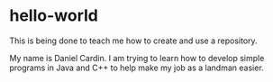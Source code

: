 # hello-world
This is being done to teach me how to create and use a repository.

My name is Daniel Cardin.  I am trying to learn how to develop simple programs in Java and C++ to help make my job as a landman easier.
